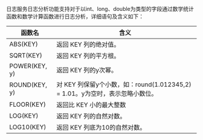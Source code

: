 
日志服务日志分析功能支持对于以int、long、double为类型的字段通过数学统计函数和数学计算函数进行日志分析，详细语句及含义如下：

| 函数名        | 含义                                                         |
| ------------- | ------------------------------------------------------------ |
| ABS(KEY)      | 返回 KEY 列的绝对值。                                        |
| SQRT(KEY)     | 返回 KEY 列的平方根。                                        |
| POWER(KEY, y) | 返回 KEY 列的y次幂。                                         |
| ROUND(KEY, y) | 对 KEY 列保留y个小数，如：round(1.012345,2)   = 1.01。y为空时，表示忽略小数位。 |
| FLOOR(KEY)    | 返回比 KEY 小的最大整数                                      |
| LOG(KEY)      | 返回 KEY 列的自然对数。                                      |
| LOG10(KEY)    | 返回 KEY 列底为10的自然对数。                                |
